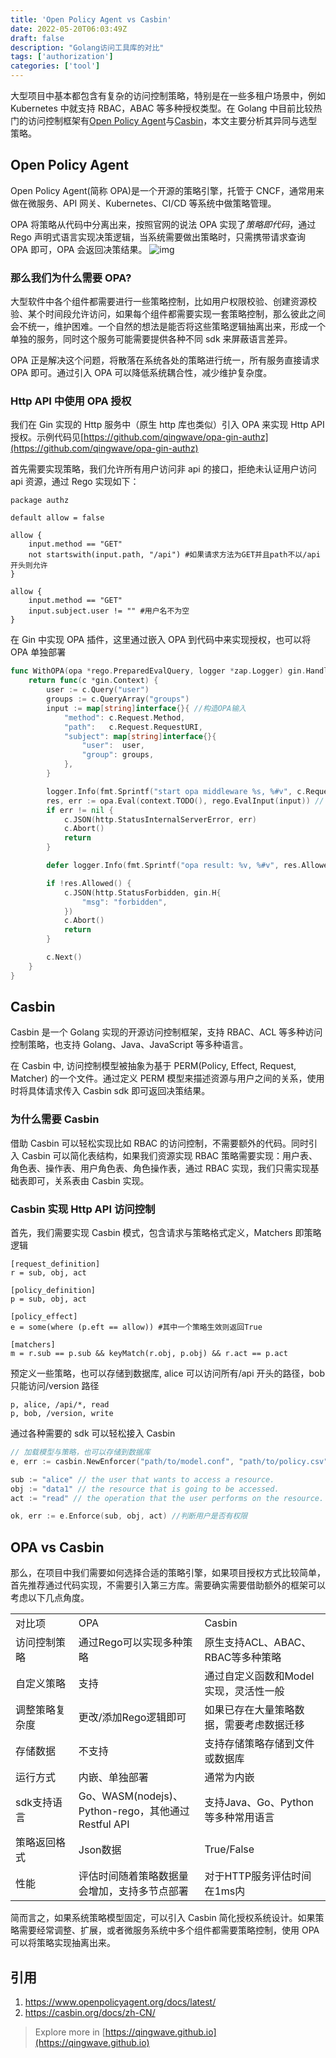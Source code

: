 ```yaml
---
title: 'Open Policy Agent vs Casbin'
date: 2022-05-20T06:03:49Z
draft: false
description: "Golang访问工具库的对比"
tags: ['authorization']
categories: ['tool']
---
```


大型项目中基本都包含有复杂的访问控制策略，特别是在一些多租户场景中，例如 Kubernetes 中就支持 RBAC，ABAC 等多种授权类型。在 Golang 中目前比较热门的访问控制框架有[Open Policy Agent](https://www.openpolicyagent.org/)与[Casbin](https://casbin.org/)，本文主要分析其异同与选型策略。

## Open Policy Agent

Open Policy Agent(简称 OPA)是一个开源的策略引擎，托管于 CNCF，通常用来做在微服务、API 网关、Kubernetes、CI/CD 等系统中做策略管理。

OPA 将策略从代码中分离出来，按照官网的说法 OPA 实现了*策略即代码*，通过 Rego 声明式语言实现决策逻辑，当系统需要做出策略时，只需携带请求查询 OPA 即可，OPA 会返回决策结果。
![img](https://d33wubrfki0l68.cloudfront.net/b394f524e15a67457b85fdfeed02ff3f2764eb9e/6ac2b/docs/latest/images/opa-service.svg)

### 那么我们为什么需要 OPA?

大型软件中各个组件都需要进行一些策略控制，比如用户权限校验、创建资源校验、某个时间段允许访问，如果每个组件都需要实现一套策略控制，那么彼此之间会不统一，维护困难。一个自然的想法是能否将这些策略逻辑抽离出来，形成一个单独的服务，同时这个服务可能需要提供各种不同 sdk 来屏蔽语言差异。

OPA 正是解决这个问题，将散落在系统各处的策略进行统一，所有服务直接请求 OPA 即可。通过引入 OPA 可以降低系统耦合性，减少维护复杂度。

### Http API 中使用 OPA 授权

我们在 Gin 实现的 Http 服务中（原生 http 库也类似）引入 OPA 来实现 Http API 授权。示例代码见[https://github.com/qingwave/opa-gin-authz](https://github.com/qingwave/opa-gin-authz)

首先需要实现策略，我们允许所有用户访问非 api 的接口，拒绝未认证用户访问 api 资源，通过 Rego 实现如下：

```rego
package authz

default allow = false

allow {
    input.method == "GET"
	not startswith(input.path, "/api") #如果请求方法为GET并且path不以/api开头则允许
}

allow {
    input.method == "GET"
    input.subject.user != "" #用户名不为空
}
```

在 Gin 中实现 OPA 插件，这里通过嵌入 OPA 到代码中来实现授权，也可以将 OPA 单独部署

```go
func WithOPA(opa *rego.PreparedEvalQuery, logger *zap.Logger) gin.HandlerFunc {
	return func(c *gin.Context) {
		user := c.Query("user")
		groups := c.QueryArray("groups")
		input := map[string]interface{}{ //构造OPA输入
			"method": c.Request.Method,
			"path":   c.Request.RequestURI,
			"subject": map[string]interface{}{
				"user":  user,
				"group": groups,
			},
		}

		logger.Info(fmt.Sprintf("start opa middleware %s, %#v", c.Request.URL.String(), input))
		res, err := opa.Eval(context.TODO(), rego.EvalInput(input)) // 验证用户请求
		if err != nil {
			c.JSON(http.StatusInternalServerError, err)
			c.Abort()
			return
		}

		defer logger.Info(fmt.Sprintf("opa result: %v, %#v", res.Allowed(), res))

		if !res.Allowed() {
			c.JSON(http.StatusForbidden, gin.H{
				"msg": "forbidden",
			})
			c.Abort()
			return
		}

		c.Next()
	}
}
```

## Casbin

Casbin 是一个 Golang 实现的开源访问控制框架，支持 RBAC、ACL 等多种访问控制策略，也支持 Golang、Java、JavaScript 等多种语言。

在 Casbin 中, 访问控制模型被抽象为基于 PERM(Policy, Effect, Request, Matcher) 的一个文件。通过定义 PERM 模型来描述资源与用户之间的关系，使用时将具体请求传入 Casbin sdk 即可返回决策结果。

### 为什么需要 Casbin

借助 Casbin 可以轻松实现比如 RBAC 的访问控制，不需要额外的代码。同时引入 Casbin 可以简化表结构，如果我们资源实现 RBAC 策略需要实现：用户表、角色表、操作表、用户角色表、角色操作表，通过 RBAC 实现，我们只需实现基础表即可，关系表由 Casbin 实现。

### Casbin 实现 Http API 访问控制

首先，我们需要实现 Casbin 模式，包含请求与策略格式定义，Matchers 即策略逻辑

```
[request_definition]
r = sub, obj, act

[policy_definition]
p = sub, obj, act

[policy_effect]
e = some(where (p.eft == allow)) #其中一个策略生效则返回True

[matchers]
m = r.sub == p.sub && keyMatch(r.obj, p.obj) && r.act == p.act
```

预定义一些策略，也可以存储到数据库, alice 可以访问所有/api 开头的路径，bob 只能访问/version 路径

```csv
p, alice, /api/*, read
p, bob, /version, write
```

通过各种需要的 sdk 可以轻松接入 Casbin

```go
// 加载模型与策略，也可以存储到数据库
e, err := casbin.NewEnforcer("path/to/model.conf", "path/to/policy.csv")

sub := "alice" // the user that wants to access a resource.
obj := "data1" // the resource that is going to be accessed.
act := "read" // the operation that the user performs on the resource.

ok, err := e.Enforce(sub, obj, act) //判断用户是否有权限
```

## OPA vs Casbin

那么，在项目中我们需要如何选择合适的策略引擎，如果项目授权方式比较简单，首先推荐通过代码实现，不需要引入第三方库。需要确实需要借助额外的框架可以考虑以下几点角度。

<table>
    <tr>
        <td width="20%">对比项</td>
        <td width="40%"> OPA</td>
        <td width="40%">Casbin</td>
    </tr>
    <tr>
        <td width="20%">访问控制策略</td>
        <td width="40%">通过Rego可以实现多种策略</td>
        <td width="40%">原生支持ACL、ABAC、RBAC等多种策略</td>
    </tr>
    <tr>
        <td width="20%">自定义策略</td>
        <td width="40%"> 支持</td>
        <td width="40%">通过自定义函数和Model实现，灵活性一般</td>
    </tr>
    <tr>
        <td width="20%">调整策略复杂度</td>
        <td width="40%">更改/添加Rego逻辑即可</td>
        <td width="40%">如果已存在大量策略数据，需要考虑数据迁移</td>
    </tr>
    <tr>
        <td width="20%"> 存储数据</td>
        <td width="40%">不支持</td>
        <td width="40%">支持存储策略存储到文件或数据库</td>
    </tr>
    <tr>
        <td width="20%">运行方式</td>
        <td width="40%">内嵌、单独部署</td>
        <td width="40%">通常为内嵌</td>
    </tr>
    <tr>
        <td width="20%">sdk支持语言</td>
        <td width="40%">Go、WASM(nodejs)、Python-rego，其他通过Restful API</td>
        <td width="40%">支持Java、Go、Python等多种常用语言</td>
    </tr>
    <tr>
        <td width="20%">策略返回格式</td>
        <td width="40%">Json数据</td>
        <td width="40%">True/False</td>
    </tr>
    <tr>
        <td width="20%">性能</td>
        <td width="40%">评估时间随着策略数据量会增加，支持多节点部署</td>
        <td width="40%">对于HTTP服务评估时间在1ms内</td>
    </tr>
</table>

简而言之，如果系统策略模型固定，可以引入 Casbin 简化授权系统设计。如果策略需要经常调整、扩展，或者微服务系统中多个组件都需要策略控制，使用 OPA 可以将策略实现抽离出来。

## 引用

1. https://www.openpolicyagent.org/docs/latest/
2. https://casbin.org/docs/zh-CN/

> Explore more in [https://qingwave.github.io](https://qingwave.github.io)
